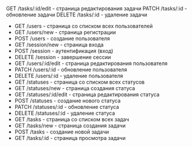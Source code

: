 GET /tasks/:id/edit - страница редактирования задачи
PATCH /tasks/:id - обновление задачи
DELETE /tasks/:id - удаление задачи

+ GET /users - страница со списком всех пользователей
+ GET /users/new - страница регистрации
+ POST /users - создание пользователя
+ GET /session/new - страница входа
+ POST /session - аутентификация (вход)
+ DELETE /session - завершение сессии
+ GET /users/:id/edit - страница редактирования пользователя
+ PATCH /users/:id - обновление пользователя
+ DELETE /users/:id - удаление пользователя
+ GET /statuses - страница со списком всех статусов
+ GET /statuses/new - страница создания статуса
+ GET /statuses/:id/edit - страница редактирования статуса
+ POST /statuses - создание нового статуса
+ PATCH /statuses/:id - обновление статуса
+ DELETE /statuses/:id - удаление статуса
+ GET /tasks - страница со списком всех задач
+ GET /tasks/new - страница создания задачи
+ POST /tasks - создание новой задачи
+ GET /tasks/:id - страница просмотра задачи
